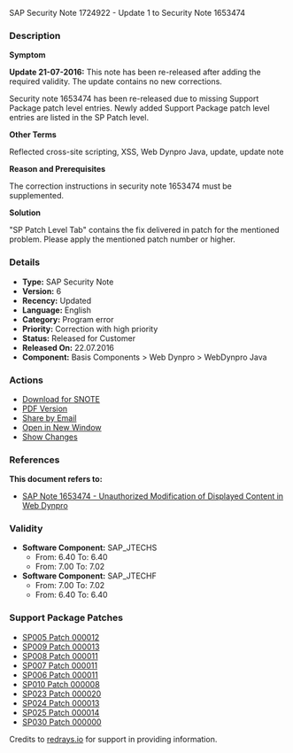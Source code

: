 SAP Security Note 1724922 - Update 1 to Security Note 1653474

### Description
**Symptom**

**Update 21-07-2016:** This note has been re-released after adding the required validity. The update contains no new corrections.

Security note 1653474 has been re-released due to missing Support Package patch level entries. Newly added Support Package patch level entries are listed in the SP Patch level.

**Other Terms**

Reflected cross-site scripting, XSS, Web Dynpro Java, update, update note

**Reason and Prerequisites**

The correction instructions in security note 1653474 must be supplemented.

**Solution**

"SP Patch Level Tab" contains the fix delivered in patch for the mentioned problem. Please apply the mentioned patch number or higher.

### Details
- **Type:** SAP Security Note
- **Version:** 6
- **Recency:** Updated
- **Language:** English
- **Category:** Program error
- **Priority:** Correction with high priority
- **Status:** Released for Customer
- **Released On:** 22.07.2016
- **Component:** Basis Components > Web Dynpro > WebDynpro Java

### Actions
- [Download for SNOTE](https://notesdownloads.sap.com/note/0040000017448502017)
- [PDF Version](https://userapps.support.sap.com/sap/support/sfm/notes/print/0001724922?language=en-US&token=BA189E76B028D7B89FDA5398794545CD)
- [Share by Email](https://me.sap.com/)
- [Open in New Window](https://me.sap.com/)
- [Show Changes](https://me.sap.com/notesLatestChanges/0001724922/E/diff)

### References
**This document refers to:**
- [SAP Note 1653474 - Unauthorized Modification of Displayed Content in Web Dynpro](https://me.sap.com/notes/0001653474)

### Validity
- **Software Component:** SAP_JTECHS
  - From: 6.40 To: 6.40
  - From: 7.00 To: 7.02
- **Software Component:** SAP_JTECHF
  - From: 7.00 To: 7.02
  - From: 6.40 To: 6.40

### Support Package Patches
- [SP005 Patch 000012](https://me.sap.com/sap/support/swdc/notes?cvnr=01200615320200012531&support_package=SP005&patch_level=000012)
- [SP009 Patch 000013](https://me.sap.com/sap/support/swdc/notes?cvnr=01200615320200012531&support_package=SP009&patch_level=000013)
- [SP008 Patch 000011](https://me.sap.com/sap/support/swdc/notes?cvnr=01200615320200012531&support_package=SP008&patch_level=000011)
- [SP007 Patch 000011](https://me.sap.com/sap/support/swdc/notes?cvnr=01200615320200012531&support_package=SP007&patch_level=000011)
- [SP006 Patch 000011](https://me.sap.com/sap/support/swdc/notes?cvnr=01200615320200012531&support_package=SP006&patch_level=000011)
- [SP010 Patch 000008](https://me.sap.com/sap/support/swdc/notes?cvnr=01200615320200012531&support_package=SP010&patch_level=000008)
- [SP023 Patch 000020](https://me.sap.com/sap/support/swdc/notes?cvnr=01200314690200004227&support_package=SP023&patch_level=000020)
- [SP024 Patch 000013](https://me.sap.com/sap/support/swdc/notes?cvnr=01200314690200004227&support_package=SP024&patch_level=000013)
- [SP025 Patch 000014](https://me.sap.com/sap/support/swdc/notes?cvnr=01200314690200004226&support_package=SP025&patch_level=000014)
- [SP030 Patch 000000](https://me.sap.com/sap/support/swdc/notes?cvnr=01200615320200006685&support_package=SP030&patch_level=000000)

Credits to [redrays.io](https://redrays.io) for support in providing information.